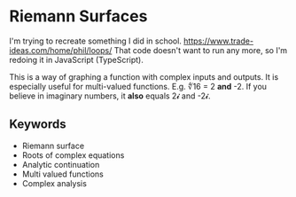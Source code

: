 # Riemann Surfaces

I'm trying to recreate something I did in school.
https://www.trade-ideas.com/home/phil/loops/
That code doesn't want to run any more, so I'm redoing it in JavaScript (TypeScript).

This is a way of graphing a function with complex inputs and outputs.
It is especially useful for multi-valued functions.
E.g. ∜16 = 2 __and__ -2.
If you believe in imaginary numbers, it __also__ equals 2𝓲 and -2𝓲.

## Keywords

* Riemann surface
* Roots of complex equations
* Analytic continuation
* Multi valued functions
* Complex analysis